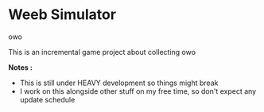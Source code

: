 # Weeb Simulator

owo

This is an incremental game project about collecting owo

**Notes :**

 - This is still under HEAVY development so things might break
 - I work on this alongside other stuff on my free time, so don't expect any update schedule
